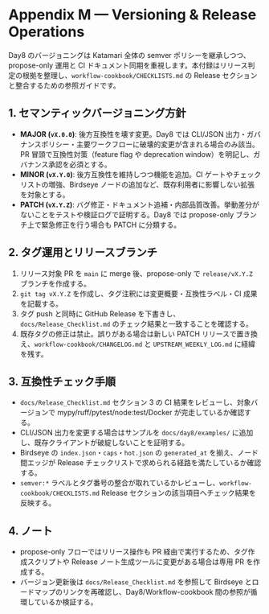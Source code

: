 # Appendix M — Versioning & Release Operations

Day8 のバージョニングは Katamari 全体の semver ポリシーを継承しつつ、propose-only 運用と CI ドキュメント同期を重視します。本付録はリリース判定の根拠を整理し、`workflow-cookbook/CHECKLISTS.md` の Release セクションと整合するための参照ガイドです。

## 1. セマンティックバージョニング方針
- **MAJOR (`vX.0.0`)**: 後方互換性を壊す変更。Day8 では CLI/JSON 出力・ガバナンスポリシー・主要ワークフローに破壊的変更が含まれる場合のみ該当。PR 冒頭で互換性対策（feature flag や deprecation window）を明記し、ガバナンス承認を必須とする。
- **MINOR (`vX.Y.0`)**: 後方互換性を維持しつつ機能を追加。CI ゲートやチェックリストの増強、Birdseye ノードの追加など、既存利用者に影響しない拡張を対象とする。
- **PATCH (`vX.Y.Z`)**: バグ修正・ドキュメント追補・内部品質改善。挙動差分がないことをテストや検証ログで証明する。Day8 では propose-only ブランチ上で緊急修正を行う場合も PATCH に分類する。

## 2. タグ運用とリリースブランチ
1. リリース対象 PR を `main` に merge 後、propose-only で `release/vX.Y.Z` ブランチを作成する。
2. `git tag vX.Y.Z` を作成し、タグ注釈には変更概要・互換性ラベル・CI 成果を記載する。
3. タグ push と同時に GitHub Release を下書きし、`docs/Release_Checklist.md` のチェック結果と一致することを確認する。
4. 既存タグの修正は禁止。誤りがある場合は新しい PATCH リリースで置き換え、`workflow-cookbook/CHANGELOG.md` と `UPSTREAM_WEEKLY_LOG.md` に経緯を残す。

## 3. 互換性チェック手順
- `docs/Release_Checklist.md` セクション 3 の CI 結果をレビューし、対象バージョンで mypy/ruff/pytest/node:test/Docker が完走しているか確認する。
- CLI/JSON 出力を変更する場合はサンプルを `docs/day8/examples/` に追加し、既存クライアントが破綻しないことを証明する。
- Birdseye の `index.json`・`caps`・`hot.json` の `generated_at` を揃え、ノード間エッジが Release チェックリストで求められる経路を満たしているか確認する。
- `semver:*` ラベルとタグ番号の整合が取れているかレビューし、`workflow-cookbook/CHECKLISTS.md` Release セクションの該当項目へチェック結果を反映する。

## 4. ノート
- propose-only フローではリリース操作も PR 経由で実行するため、タグ作成スクリプトや Release ノート生成ツールに変更がある場合は専用 PR を作成する。
- バージョン更新後は `docs/Release_Checklist.md` を参照して Birdseye とロードマップのリンクを再確認し、Day8/Workflow-cookbook 間の参照が循環しているか検証する。
